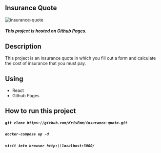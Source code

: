 ## Insurance Quote

![insurance-quote](https://krisemm.github.io/krisemm-portfolio/assets/images/projects/insurance-quote.png "insurance-quote")

##### This project is hosted on [Github Pages](https://krisemm.github.io/insurance-quote/).

## Description

This project is an insurance quote in which you fill out a form and calculate the cost of insurance that you must pay.

## Using

- React
- Github Pages

## How to run this project

##### `git clone https://github.com/KrisEmm/insurance-quote.git`

##### `docker-compose up -d`

##### `visit into browser http:\\localhost:3000/`
